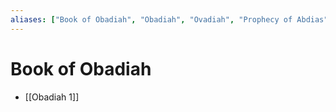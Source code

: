 ```yaml
---
aliases: ["Book of Obadiah", "Obadiah", "Ovadiah", "Prophecy of Abdias", "Prophetia Abdiae", "עובדיה", "Ὀβδιού"]
---
```



# Book of Obadiah
- [[Obadiah 1]]

